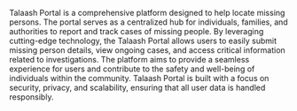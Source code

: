 Talaash Portal is a comprehensive platform designed to help locate missing persons. The portal serves as a centralized hub for individuals, families, and authorities to report and track cases of missing people. By leveraging cutting-edge technology, the Talaash Portal allows users to easily submit missing person details, view ongoing cases, and access critical information related to investigations. The platform aims to provide a seamless experience for users and contribute to the safety and well-being of individuals within the community. Talaash Portal is built with a focus on security, privacy, and scalability, ensuring that all user data is handled responsibly.
